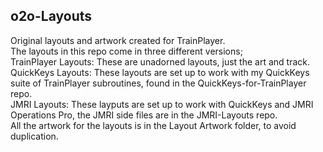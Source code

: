 ## o2o-Layouts
Original layouts and artwork created for TrainPlayer.  
The layouts in this repo come in three different versions;  
TrainPlayer Layouts: These are unadorned layouts, just the art and track.  
QuickKeys Layouts: These layouts are set up to work with my QuickKeys suite of TrainPlayer subroutines, found in the QuickKeys-for-TrainPlayer repo.  
JMRI Layouts: These layputs are set up to work with QuickKeys and JMRI Operations Pro, the JMRI side files are in the JMRI-Layouts repo.  
All the artwork for the layouts is in the Layout Artwork folder, to avoid duplication.  
